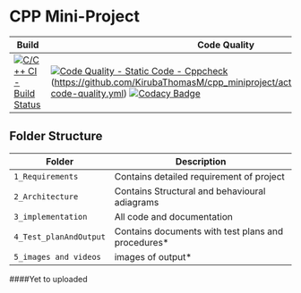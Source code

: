# CPP Mini-Project

Build | Code Quality  
|---------|------------
[![C/C++ CI - Build Status](https://github.com/KirubaThomasM/cpp_miniproject/actions/workflows/c-cpp.yml/badge.svg)](https://github.com/KirubaThomasM/cpp_miniproject/actions/workflows/c-cpp.yml)|[![Code Quality - Static Code - Cppcheck](https://github.com/KirubaThomasM/cpp_miniproject/actions/workflows/cppcheck.yml/badge.svg)](https://github.com/KirubaThomasM/cpp_miniproject/actions/workflows/cppcheck.yml) (https://github.com/KirubaThomasM/cpp_miniproject/actions/workflows/dynamic-code-quality.yml) [![Codacy Badge](https://app.codacy.com/project/badge/Grade/f9c29bbc2cc64406b8962d9690a83231)](https://www.codacy.com/gh/KirubaThomasM/cpp_miniproject/dashboard?utm_source=github.com&amp;utm_medium=referral&amp;utm_content=KirubaThomasM/cpp_miniproject&amp;utm_campaign=Badge_Grade)
## Folder Structure
Folder             | Description
-------------------| -----------------------------------------
`1_Requirements`   | Contains detailed requirement of project
`2_Architecture`   | Contains Structural and behavioural adiagrams
`3_implementation` | All code and documentation
`4_Test_planAndOutput`| Contains documents with test plans and procedures*
`5_images and videos`|images of output*
####Yet to uploaded

    
   
